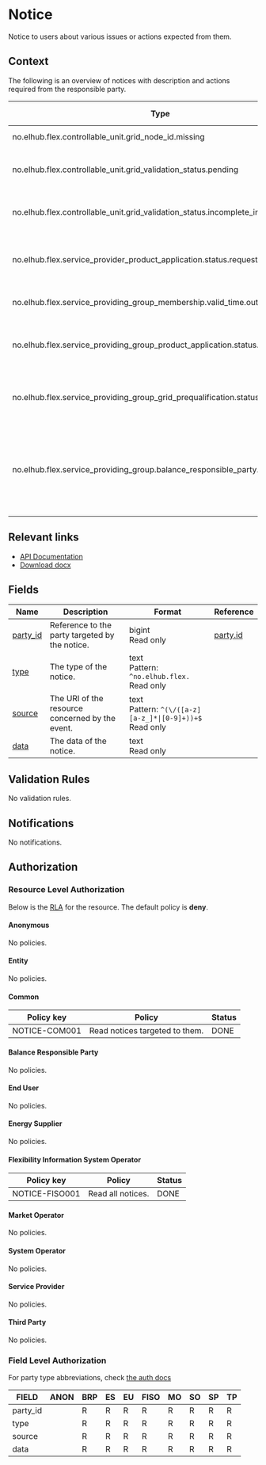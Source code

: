 # Notice

Notice to users about various issues or actions expected from them.

## Context

The following is an overview of notices with description and actions required
from the responsible party.

| Type                                                                          | Description                                   | Responsible Party | Action required                                         |
|-------------------------------------------------------------------------------|-----------------------------------------------|-------------------|---------------------------------------------------------|
| no.elhub.flex.controllable_unit.grid_node_id.missing                          | Grid node ID missing                          | CSO               | Update CU with grid node                                |
| no.elhub.flex.controllable_unit.grid_validation_status.pending                | Grid validation status pending                | CSO               | Verify CU for grid verification and update status       |
| no.elhub.flex.controllable_unit.grid_validation_status.incomplete_information | Grid validation status incomplete information | SP                | Update missing information                              |
| no.elhub.flex.service_provider_product_application.status.requested           | SP product application status requested       | PSO               | Initiate SP product qualification and update status     |
| no.elhub.flex.service_providing_group_membership.valid_time.outside_contract  | Inconsistency: SPG contains expired CU(s)     | SP                | Validate and update SPG membership                      |
| no.elhub.flex.service_providing_group_product_application.status.requested    | SPG product application status requested      | PSO               | Initiate SPG product prequalification and update status |
| no.elhub.flex.service_providing_group_grid_prequalification.status.requested  | SPG grid prequalification status requested    | ISO               | Initiate SPG grid prequalification and update status    |
| no.elhub.flex.service_providing_group.balance_responsible_party.multiple      | Inconsistency: Multiple BRPs in a single SPG  | SP                | Make sure the SPG only contains CU currently associated to the same BRP on their accounting point     |

## Relevant links

* [API Documentation](/api/v0/#/operations/list_notice)
* [Download docx](/docs/download/notice.docx)

## Fields

| Name                                                         | Description                                     | Format                                                          | Reference                     |
|--------------------------------------------------------------|-------------------------------------------------|-----------------------------------------------------------------|-------------------------------|
| <a name="field-party_id" href="#field-party_id">party_id</a> | Reference to the party targeted by the notice.  | bigint<br/>Read only                                            | [party.id](party.md#field-id) |
| <a name="field-type" href="#field-type">type</a>             | The type of the notice.                         | text<br/>Pattern: `^no.elhub.flex.`<br/>Read only               |                               |
| <a name="field-source" href="#field-source">source</a>       | The URI of the resource concerned by the event. | text<br/>Pattern: `^(\/([a-z][a-z_]*\|[0-9]+))+$`<br/>Read only |                               |
| <a name="field-data" href="#field-data">data</a>             | The data of the notice.                         | text<br/>Read only                                              |                               |

## Validation Rules

No validation rules.

## Notifications

No notifications.

## Authorization

### Resource Level Authorization

Below is the [RLA](../technical/auth.md#resource-level-authorization-rla) for the
resource. The default policy is **deny**.

#### Anonymous

No policies.

#### Entity

No policies.

#### Common

| Policy key    | Policy                         | Status |
|---------------|--------------------------------|--------|
| NOTICE-COM001 | Read notices targeted to them. | DONE   |

#### Balance Responsible Party

No policies.

#### End User

No policies.

#### Energy Supplier

No policies.

#### Flexibility Information System Operator

| Policy key     | Policy            | Status |
|----------------|-------------------|--------|
| NOTICE-FISO001 | Read all notices. | DONE   |

#### Market Operator

No policies.

#### System Operator

No policies.

#### Service Provider

No policies.

#### Third Party

No policies.

### Field Level Authorization

For party type abbreviations, check [the auth docs](../technical/auth.md#party)

| FIELD    | ANON | BRP | ES | EU | FISO | MO | SO | SP | TP |
|----------|------|-----|----|----|------|----|----|----|----|
| party_id |      | R   | R  | R  | R    | R  | R  | R  | R  |
| type     |      | R   | R  | R  | R    | R  | R  | R  | R  |
| source   |      | R   | R  | R  | R    | R  | R  | R  | R  |
| data     |      | R   | R  | R  | R    | R  | R  | R  | R  |
